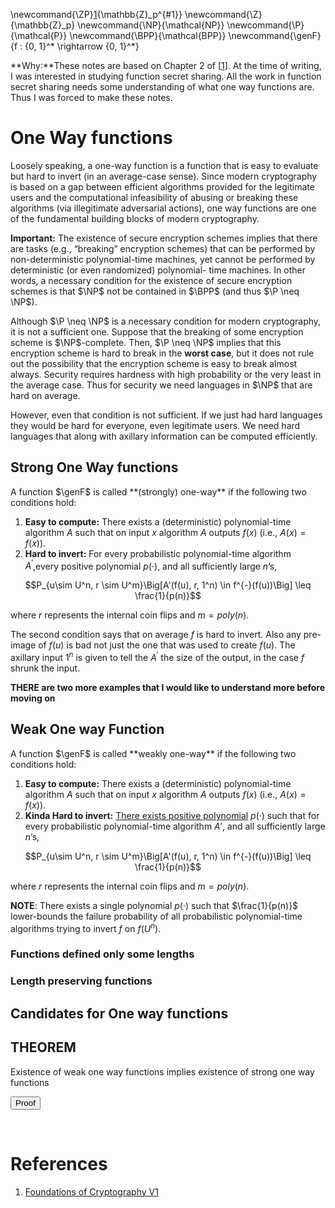 \newcommand{\ZP}[1]{\mathbb{Z}_p^{#1}}
\newcommand{\Z}{\mathbb{Z}_p}
\newcommand{\NP}{\mathcal{NP}}
\newcommand{\P}{\mathcal{P}}
\newcommand{\BPP}{\mathcal{BPP}}
\newcommand{\genF}{f : \{0, 1\}^* \rightarrow \{0, 1\}^*}

<div class="container"> 

**Why:**These notes are based on Chapter 2 of [[1][1]]. At the time of writing, I was interested in studying function secret sharing. All the work in function secret sharing needs some understanding of what one way functions are. Thus I was forced to make these notes.

# One Way functions

Loosely speaking, a one-way function is a function that is easy to evaluate but hard to invert (in an average-case sense). Since modern cryptography is based on a gap between efficient algorithms provided for the legitimate users and the computational infeasibility of abusing or breaking these algorithms (via illegitimate adversarial actions), one way functions are one of the fundamental building blocks of modern cryptography.

**Important:** The existence of secure encryption schemes implies that there are tasks (e.g., “breaking” encryption schemes) that can be performed by non-deterministic polynomial-time machines, yet cannot be performed by deterministic (or even randomized) polynomial- time machines. In other words, a necessary condition for the existence of secure encryption schemes is that $\NP$ not be contained in $\BPP$ (and thus $\P \neq \NP$).

Although $\P \neq \NP$ is a necessary condition for modern cryptography, it is not a sufficient one. Suppose that the breaking of some encryption scheme is $\NP$-complete. Then, $\P \neq \NP$ implies that this encryption scheme is hard to break in the **worst case**, but it does not rule out the possibility that the encryption scheme is easy to break almost always. Security requires hardness with high probability or the very least in the average case. Thus for security we need languages in $\NP$ that are hard on average.

However, even that condition is not sufficient. If we just had hard languages they would be hard for everyone, even legitimate users. We need hard languages that along with axillary information can be computed efficiently.

## Strong One Way functions

<div class="lemma">
A function $\genF$ is called **(strongly) one-way** if the following two conditions hold:

1. **Easy to compute:** There exists a (deterministic) polynomial-time algorithm $A$ such that on input $x$ algorithm $A$ outputs $f(x)$ (i.e., $A(x) = f (x)$).
2. **Hard to invert:** For every probabilistic polynomial-time algorithm $A^′$,every positive polynomial $p(·)$, and all sufficiently large $n$’s,

$$P_{u\sim U^n, r \sim U^m}\Big[A'(f(u), r, 1^n) \in f^{-}(f(u))\Big] \leq \frac{1}{p(n)}$$

where $r$ represents the internal coin flips and $m=poly(n)$.
</div>

The second condition says that on average $f$ is hard to invert. Also any pre-image of $f(u)$ is bad not just the one that was used to create $f(u)$. The axillary input $1^n$ is given to tell the $A^{'}$ the size of the output, in the case $f$ shrunk the input.


**THERE are two more examples that I would like to understand more before moving on**

## Weak One way Function

<div class="lemma">
A function $\genF$ is called **weakly one-way** if the following two conditions hold:

1. **Easy to compute:** There exists a (deterministic) polynomial-time algorithm $A$ such that on input $x$ algorithm $A$ outputs $f(x)$ (i.e., $A(x) = f (x)$).
2. **Kinda Hard to invert:** <u>There exists positive polynomial</u> $p(·)$ such that for every probabilistic polynomial-time algorithm $A′$, and all sufficiently large $n$’s,

$$P_{u\sim U^n, r \sim U^m}\Big[A'(f(u), r, 1^n) \in f^{-}(f(u))\Big] \leq \frac{1}{p(n)}$$

where $r$ represents the internal coin flips and $m=poly(n)$.
</div>


**NOTE**: There exists a single polynomial $p(·)$ such that $\frac{1}{p(n)}$ lower-bounds the failure probability of all probabilistic polynomial-time algorithms trying to invert $f$ on $f(U^n)$.

### Functions defined only some lengths

### Length preserving functions

## Candidates for One way functions

### 

## THEOREM

<div class="theorem">
Existence of weak one way functions implies existence of strong one way functions
</div>

<button type="button" 
class="btn btn-info" 
data-toggle="collapse" 
data-target="#blah">Proof</button>
<div class=collapse id=blah>
</div>
<br>

# References 

[1]: https://www.amazon.co.uk/Foundations-Cryptography-v1-Basic-Tools/dp/0521035368 "Foundations of Cryptography V1"
1. [Foundations of Cryptography V1](https://www.amazon.co.uk/Foundations-Cryptography-v1-Basic-Tools/dp/0521035368)


</div>
